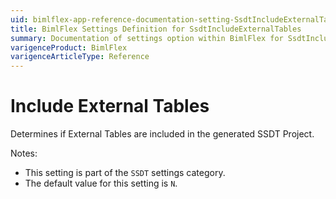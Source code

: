```yaml
---
uid: bimlflex-app-reference-documentation-setting-SsdtIncludeExternalTables
title: BimlFlex Settings Definition for SsdtIncludeExternalTables
summary: Documentation of settings option within BimlFlex for SsdtIncludeExternalTables
varigenceProduct: BimlFlex
varigenceArticleType: Reference
---
```


# Include External Tables

Determines if External Tables are included in the generated SSDT Project.

Notes:

* This setting is part of the `SSDT` settings category.
* The default value for this setting is `N`.
